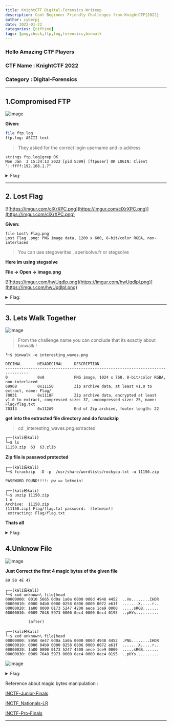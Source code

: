 ```yaml
---
title: KnightCTF Digital-Forensics Writeup
description: Cool Beginner Friendly Challenges from KnightCTF{2022}
author: cyberpj
date: 2022-01-22
categories: [ctftime]
tags: [png,chuck,ftp,log,forensics,binwalk
---
```

### Hello  Amazing CTF Players

### CTF Name : KnightCTF 2022

### Category : Digital-Forensics
---

## 1.Compromised FTP 
![image](https://user-images.githubusercontent.com/72292872/150627891-f338a76a-5c43-4523-b230-e538a6bda6b5.png)


**Given:**

```bash
file ftp.log 
ftp.log: ASCII text
```
> They asked for the correct login username and ip address

```
strings ftp.log|grep OK
Mon Jan  3 15:24:13 2022 [pid 5399] [ftpuser] OK LOGIN: Client "::ffff:192.168.1.7"
```

<details><summary>Flag: </summary>
<pre><code class="language-bash">KCTF{ftpuser_192.168.1.7}</code></pre>

</details>

---


## 2. Lost Flag

[![https://imgur.com/clXrXPC.png](https://imgur.com/clXrXPC.png)](https://imgur.com/clXrXPC.png)

**Given:**

```
file Lost\ Flag.png 
Lost Flag .png: PNG image data, 1200 x 600, 8-bit/color RGBA, non-interlaced
```
>You can use stegoveritas , aperisolve.fr or stegsolve

**Here im using stegsolve**

**File ->  Open -> image.png**

[![https://imgur.com/hwUqdlp.png](https://imgur.com/hwUqdlpl.png)](https://imgur.com/hwUqdlpl.png)
<details><summary>Flag: </summary>
<pre><code class="language-bash">KCTF{Y0U_F0uNd_M3}</code></pre>
</details>


----

## 3. Lets Walk Together
![image](https://user-images.githubusercontent.com/72292872/150627915-5a9ad620-d149-4b84-88b6-9493d88a8f14.png)

> From the challenge name you can conclude that its exactly about binwalk !

```
└─$ binwalk -e interesting_waves.png                                                                   

DECIMAL       HEXADECIMAL     DESCRIPTION
--------------------------------------------------------------------------------
0             0x0             PNG image, 1024 x 768, 8-bit/color RGBA, non-interlaced
69968         0x11150         Zip archive data, at least v1.0 to extract, name: Flag/
70031         0x1118F         Zip archive data, encrypted at least v1.0 to extract, compressed size: 37, uncompressed size: 25, name: Flag/flag.txt
70313         0x112A9         End of Zip archive, footer length: 22
```

**get into the extracted file directory and do fcrackzip**
                                                                                                                
> cd _interesting_waves.png.extracted                                                                   
  
```bash
┌──(kali㉿kali)
└─$ ls                                                                                                      
11150.zip  63  63.zlib  
```  

**Zip file is passwod protected**

```
┌──(kali㉿kali)
└─$ fcrackzip  -D -p  /usr/share/wordlists/rockyou.txt -u 11150.zip                                    

PASSWORD FOUND!!!!: pw == letmein!
                                                                                                                
┌──(kali㉿kali)
└─$ unzip 11150.zip                                                                                         1 ⚙
Archive:  11150.zip
[11150.zip] Flag/flag.txt password:  [letmein!]
 extracting: Flag/flag.txt                                                                                                                       
```

**Thats all**

<details>
<summary>Flag: </summary>
 <pre><code class="language-bash">KCTF{BiNw4lk_is_h3lpfUl}</code></pre>

</details>


## 4.Unknow File
![image](https://user-images.githubusercontent.com/72292872/150627938-8280c1ba-e8fd-4e16-8641-abc6ab6fc36f.png)


**Just Correct the first 4 magic bytes of the given file**

`89 50 4E 47`

```
┌──(kali㉿kali)
└─$ xxd unknown\ file|head                                                                             
00000000: 0010 5665 0d0a 1a0a 0000 000d 4948 4452  ..Ve........IHDR
00000010: 0000 04b0 0000 0258 0806 0000 0072 e61f  .......X.....r..
00000020: 1a00 0000 0173 5247 4200 aece 1ce9 0000  .....sRGB.......
00000030: 0009 7048 5973 0000 0ec4 0000 0ec4 0195  ..pHYs..........

          (after)
                                                                                                                
┌──(kali㉿kali)
└─$ xxd unknown\ file|head
00000000: 8950 4e47 0d0a 1a0a 0000 000d 4948 4452  .PNG........IHDR
00000010: 0000 04b0 0000 0258 0806 0000 0072 e61f  .......X.....r..
00000020: 1a00 0000 0173 5247 4200 aece 1ce9 0000  .....sRGB.......
00000030: 0009 7048 5973 0000 0ec4 0000 0ec4 0195  ..pHYs..........
```
![image](https://user-images.githubusercontent.com/72292872/150628131-3e1a9906-cbc1-4ae9-99bf-c346e87918d1.png)

<details><summary>Flag: </summary>
<pre><code class="language-bash">KCTF{Imag3_H3ad3r_M4nipul4t10n}</code></pre>

</details>


 Reference about magic bytes manipulation :
 
 [INCTF-Junior-Finals](https://0xcyberpj.me/my-blog/ctf/INCTF_Junior-Finals/#10-chunking-up)
 
 [INCTF_Nationals-LR](https://0xcyberpj.me/my-blog/ctf/INCTF-21-Forensics/#9chunkies)
 
 [INCTF-Pro-Finals](https://0xcyberpj.me/my-blog/ctf/INCTF_Pro-Finals/#3-chunklet-100pts)
 
 
 ---

